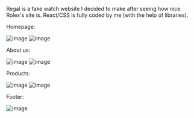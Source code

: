 Regal is a fake watch website I decided to make after seeing how nice Rolex's site is. React/CSS is fully coded by me (with the help of libraries). 

Homepage:

![image](https://user-images.githubusercontent.com/56058518/133711341-e4f799bf-324e-4879-94c3-ee833c8f03ba.png) 
![image](https://user-images.githubusercontent.com/56058518/133711448-bac77eed-f4c3-440d-ad85-0414c153e7c4.png)

About us:

![image](https://user-images.githubusercontent.com/56058518/133711490-24222854-77ef-4cab-bbfa-1839cc7ed719.png)
![image](https://user-images.githubusercontent.com/56058518/133711538-b4ed9bb7-73cd-4f08-9ae0-4b10215adb66.png)

Products:

![image](https://user-images.githubusercontent.com/56058518/133711593-2f687344-fa51-4abb-a76c-94ffb05b5905.png)
![image](https://user-images.githubusercontent.com/56058518/133711611-3043a8d9-5142-4d1d-ac2e-847bdb569cbf.png)

Footer:

![image](https://user-images.githubusercontent.com/56058518/133711638-1d7b88d9-384b-4af5-ae6c-ae6900402b40.png)


